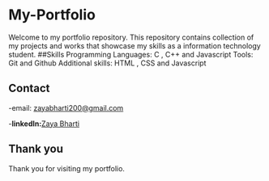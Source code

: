 # My-Portfolio
Welcome to my portfolio repository. This repository contains collection of my projects and works that showcase my skills as a information technology student.
##Skills
Programming Languages: C , C++ and Javascript
Tools: Git and Github
Additional skills: HTML , CSS and Javascript

## Contact
-email: zayabharti200@gmail.com

-**linkedIn:**[Zaya Bharti](https://www.linkedin.com/in/zaya-bharti-a65803235/)

## Thank you
Thank you for visiting my portfolio.
